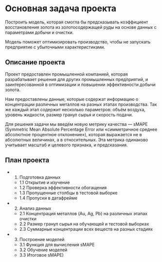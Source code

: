# Основная задача проекта
Построить модель, которая смогла бы предсказывать коэффициент восстановления золота из золотосодержащей руды на основе данных с параметрами добычи и очистки. 

Модель поможет оптимизировать производство, чтобы не запускать предприятие с убыточными характеристиками.
## Описание проекта
Проект предоставлен промышленной компанией, которая разрабатывает решения для других промышленных предприятий, и заинтересованной в оптимизации и повышении эффективности добычи золота. 

Нам предоставлены данные, которые содержат информацию о концентрации различных металлов на разных этапах производства. Так же каждый этап содержит несколько параметров: объём воздуха, уровень жидкости, размер гранул сырья и скорость подачи.

Для решения задачи мы введём новую метрику качества — sMAPE (Symmetric Mean Absolute Percentage Error или «симметричное среднее абсолютное процентное отклонение»), которая выражается не в абсолютных величинах, а в относительных. Эта метрика одинаково учитывает масштаб и целевого признака, и предсказания.

## План проекта

- 1. Подготовка данных
    - 1.1 Открытие и изучение
    - 1.2 Проверка эффективности обогащения
    - 1.3 Пропущенные столбцы в тестовой выборке
    - 1.4 Пропуски в датафрейме
- 2. Анализ данных
    - 2.1 Концентрация металлов (Au, Ag, Pb) на различных этапах очистки
    - 2.2 Размер гранул сырья на обучающей и тестовой выборках
    - 2.3 Суммарные концентрации всех веществ на разных стадиях
- 3. Построение моделей
    - 3.1 Функция для вычисления sMAPE
    - 3.2 Обучение моделей
    - 3.3 Итоговое sMAPE)
